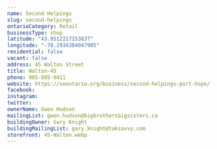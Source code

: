 ```yaml
---
name: Second Helpings
slug: second-helpings
ontarioCategory: Retail
businessType: shop
latitude: "43.9512217153837"
longitude: "-78.2934384047985"
residential: false
vacant: false
address: 45 Walton Street
title: Walton-45
phone: 905-885-9411
website: https://seontario.org/business/second-helpings-port-hope/
facebook:
instagram:
twitter:
ownerName: Gwen Hudson
mailingList: gwen.hudson@bigbrothersbigsisters.ca
buildingOwner: Gary Knight
buildingMailingList: gary.knight@taksavvy.com
storefront: 45-Walton.webp
---
```


